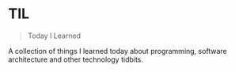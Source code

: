 # TIL

> Today I Learned

A collection of things I learned today about programming, software architecture and other technology tidbits.
